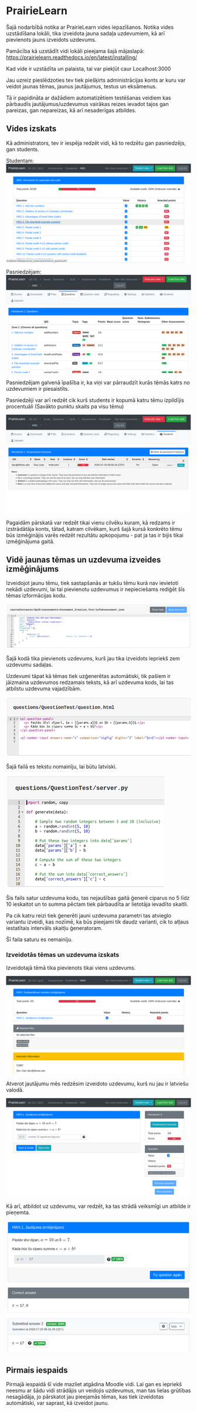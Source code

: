 # PrairieLearn

Šajā nodarbībā notika ar PrairieLearn vides iepazīšanos.
Notika vides uzstādīšana lokāli, tika izveidota jauna sadaļa uzdevumiem, kā arī pievienots jauns izveidots uzdevums.

Pamācība kā uzstādīt vidi lokāli pieejama šajā mājaslapā:
https://prairielearn.readthedocs.io/en/latest/installing/

Kad vide ir uzstādīta un palaista, tai var piekļūt caur Localhost:3000

Jau uzreiz pieslēdzoties tev tiek piešķirts administrācijas konts ar kuru var veidot jaunas tēmas, jaunus jautājumus, testus un eksāmenus.

Tā ir papidināta ar dažādiem automatizētiem testēšanas veidiem kas pārbaudīs jautājumus/uzdevumus vairākas reizes ievadot tajos gan pareizas, gan nepareizas, kā arī nesaderīgas atbildes.

## Vides izskats

Kā administrators, tev ir iespēja redzēt vidi, kā to redzētu gan pasniedzējs, gan students.

Studentam:
![Palaišana](./Pictures/StudentAssesments.png)

Pasniedzējam:
![Pasniedzēja izskats](./Pictures/InstructorAssesments.png)

Pasniedzējam galvenā īpašība ir, ka viņi var pārraudzīt kurās tēmās katrs no uzdevumiem ir piesaistīts.

Pasniedzēji var arī redzēt cik kurš students ir kopumā katru tēmu izpildījis procentuāli (Savākto punktu skaits pa visu tēmu)

![Studentu pārskats](./Pictures/InstructorStudentOverview.png)

Pagaidām pārskatā var redzēt tikai vienu cilvēku kuram, kā redzams ir izstrādātāja konts, tātad, katram cilvēkam, kurš šajā kursā konkrēto tēmu būs izmēģinājis varēs redzēt rezultātu apkopojumu - pat ja tas ir bijis tikai izmēģinājuma gaitā.

## Vidē jaunas tēmas un uzdevuma izveides izmēģinājums

Izveidojot jaunu tēmu, tiek sastapšanās ar tukšu tēmu kurā nav ievietoti nekādi uzdevumi, lai tai pievienotu uzdevumus ir nepieciešams rediģēt šīs tēmas izformācijas kodu.

![Tēmas rediģēšana](./Pictures/AssesmentEditing.png)

Šajā kodā tika pievienots uzdevums, kurš jau tika izveidots iepriekš zem uzdevumu sadaļas.

Uzdevumi tāpat kā tēmas tiek uzģenerētas automātiski, tik pašiem ir jāizmaina uzdevumos redzamais teksts, kā arī uzdevuma kods, lai tas atbilstu uzdevuma vajadzībām.

![Uzdevumu teksta fails](./Pictures/QuestionEditing.png)

Šajā failā es tekstu nomainīju, lai būtu latviski.

![Uzdevumu koda fails](./Pictures/QuestionCode.png)

Šis fails satur uzdevuma kodu, tas nejaušības gaitā ģenerē ciparus no 5 līdz 10 ieskaitot un to summa pēctam tiek pārbaudīta ar lietotāja ievadīto skaitli.

Pa cik katru reizi tiek ģenerēti jauni uzdevuma parametri tas atvieglo variantu izveidi, kas nozīmē, ka būs pieejami tik daudz varianti, cik to atļaus iestatītais intervāls skaitļu ģeneratoram.

Šī faila saturu es nemainīju.

### Izveidotās tēmas un uzdevuma izskats

Izveidotajā tēmā tika pievienots tikai viens uzdevums.

![Izveidotā tēma](./Pictures/AssesmentTest.png)

Atverot jautājumu mēs redzēsim izveidoto uzdevumu, kurš nu jau ir latviešu valodā.

![Uzdevums](./Pictures/QuestionTest.png)

Kā arī, atbildot uz uzdevumu, var redzēt, ka tas strādā veiksmīgi un atbilde ir pieņemta.

![Pareizi atbildēts uzdevums](./Pictures/QuestionTestCompleted.png)

## Pirmais iespaids

Pirmajā iespaidā šī vide mazliet atgādina Moodle vidi. Lai gan es iepriekš neesmu ar šādu vidi strādājis un veidojis uzdevumus, man tas lielas grūtības nesagādāja, jo pārskatot jau pieejamās tēmas, kas tiek izveidotas automātiski, var saprast, kā izveidot jaunu.
